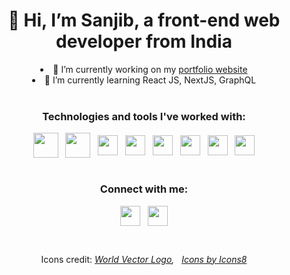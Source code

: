 <div align="center">
<h1>👋 Hi, I’m Sanjib, a front-end web developer from India</h1>

<li>🔭 I’m currently working on my <a target="_blank" rel="noopener noreferrer" href="https://portfolio-v1-bay.vercel.app/">portfolio website</a></li>
<li>🌱 I’m currently learning React JS, NextJS, GraphQL</li>

<br/>

### Technologies and tools I've worked with:

<div>
<img align="center" width="40px" src="https://img.icons8.com/color/48/000000/html-5--v1.png" /> &nbsp;
<img align="center" width="40px" src="https://img.icons8.com/color/48/000000/css3.png" /> &nbsp;
<span><img align="center" width="32px" src="https://cdn.worldvectorlogo.com/logos/logo-javascript.svg"></span> &nbsp;
<img align="center" width="32px" src="https://cdn.worldvectorlogo.com/logos/sass-1.svg" /> &nbsp;
<img align="center" width="32px" src="https://cdn.worldvectorlogo.com/logos/react-2.svg" /> &nbsp;
<img align="center" width="32px" src="https://cdn.worldvectorlogo.com/logos/graphql.svg" /> &nbsp;
<img align="center" width="32px" src="https://cdn.worldvectorlogo.com/logos/next-js.svg" /> &nbsp;
<img align="center" width="32px" src="https://cdn.worldvectorlogo.com/logos/gatsby.svg" />
</div>

<br/>

### Connect with me: 

<a href="https://www.linkedin.com/in/sanjib-kumar-dey-359984130/" target="_blank" rel="noopener noreferrer"><img align="center" width="32px" src="https://cdn.worldvectorlogo.com/logos/linkedin-icon-2.svg"/></a> &nbsp;
<a href="https://twitter.com/Sanjib_104" target="_blank" rel="noopener noreferrer"><img align="center" width="32px" src="https://cdn.worldvectorlogo.com/logos/twitter-6.svg"/></a>

<br/>


Icons credit: 
*<a href="https://worldvectorlogo.com/" target="_blank" rel="noopener noreferrer">World Vector Logo</a>, &nbsp; <a href="https://icons8.com/icon/" target="_blank" rel="noopener noreferrer">Icons by Icons8</a>*
  
</div>
